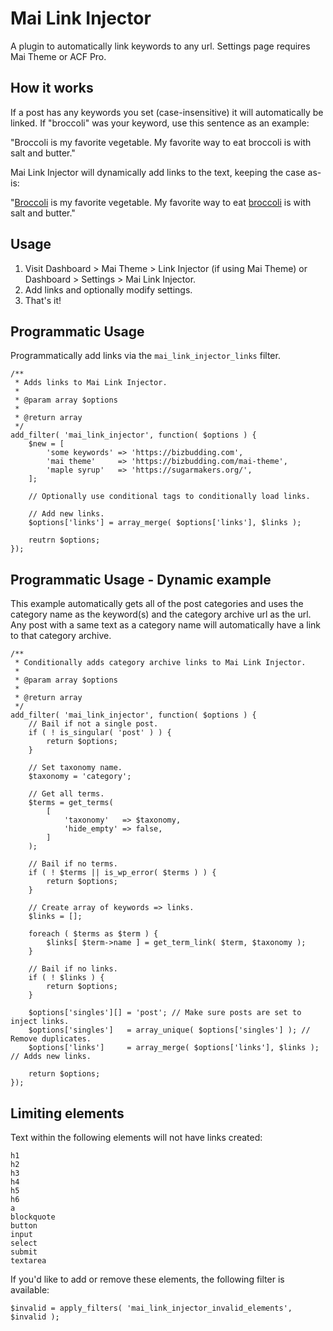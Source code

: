 # Mai Link Injector
A plugin to automatically link keywords to any url. Settings page requires Mai Theme or ACF Pro.

## How it works
If a post has any keywords you set (case-insensitive) it will automatically be linked. If "broccoli" was your keyword, use this sentence as an example:

"Broccoli is my favorite vegetable. My favorite way to eat broccoli is with salt and butter."

Mai Link Injector will dynamically add links to the text, keeping the case as-is:

"<a href="https://example.com">Broccoli</a> is my favorite vegetable. My favorite way to eat <a href="https://example.com">broccoli</a> is with salt and butter."

## Usage
1. Visit Dashboard > Mai Theme > Link Injector (if using Mai Theme) or Dashboard > Settings > Mai Link Injector.
2. Add links and optionally modify settings.
3. That's it!

## Programmatic Usage

Programmatically add links via the `mai_link_injector_links` filter.
```
/**
 * Adds links to Mai Link Injector.
 *
 * @param array $options
 *
 * @return array
 */
add_filter( 'mai_link_injector', function( $options ) {
	$new = [
		'some keywords' => 'https://bizbudding.com',
		'mai theme'     => 'https://bizbudding.com/mai-theme',
		'maple syrup'   => 'https://sugarmakers.org/',
	];

	// Optionally use conditional tags to conditionally load links.

	// Add new links.
	$options['links'] = array_merge( $options['links'], $links );

	reutrn $options;
});
```

## Programmatic Usage - Dynamic example
This example automatically gets all of the post categories and uses the category name as the keyword(s) and the category archive url as the url. Any post with a same text as a category name will automatically have a link to that category archive.

```
/**
 * Conditionally adds category archive links to Mai Link Injector.
 *
 * @param array $options
 *
 * @return array
 */
add_filter( 'mai_link_injector', function( $options ) {
	// Bail if not a single post.
	if ( ! is_singular( 'post' ) ) {
		return $options;
	}

	// Set taxonomy name.
	$taxonomy = 'category';

	// Get all terms.
	$terms = get_terms(
		[
			'taxonomy'   => $taxonomy,
			'hide_empty' => false,
		]
	);

	// Bail if no terms.
	if ( ! $terms || is_wp_error( $terms ) ) {
		return $options;
	}

	// Create array of keywords => links.
	$links = [];

	foreach ( $terms as $term ) {
		$links[ $term->name ] = get_term_link( $term, $taxonomy );
	}

	// Bail if no links.
	if ( ! $links ) {
		return $options;
	}

	$options['singles'][] = 'post'; // Make sure posts are set to inject links.
	$options['singles']   = array_unique( $options['singles'] ); // Remove duplicates.
	$options['links']     = array_merge( $options['links'], $links ); // Adds new links.

	return $options;
});
```

## Limiting elements
Text within the following elements will not have links created:
```
h1
h2
h3
h4
h5
h6
a
blockquote
button
input
select
submit
textarea
```
If you'd like to add or remove these elements, the following filter is available:
```
$invalid = apply_filters( 'mai_link_injector_invalid_elements', $invalid );
```
